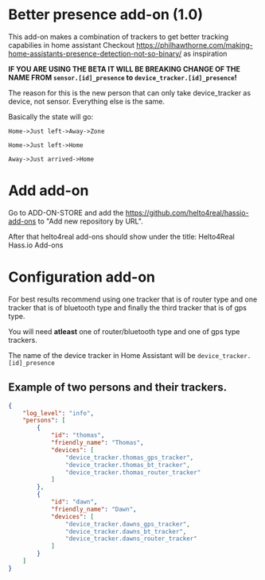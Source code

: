 # Better presence add-on (1.0)
This add-on makes a combination of trackers to get better tracking capabilies in home assistant
Checkout 
https://philhawthorne.com/making-home-assistants-presence-detection-not-so-binary/ as inspiration


**IF YOU ARE USING THE BETA IT WILL BE BREAKING CHANGE OF THE NAME FROM `sensor.[id]_presence` to `device_tracker.[id]_presence`!** 

The reason for this is the new person that can only take device_tracker as device, not sensor. Everything else is the same.

Basically the state will go:

```
Home->Just left->Away->Zone

Home->Just left->Home

Away->Just arrived->Home

```
# Add add-on
Go to ADD-ON-STORE and add the https://github.com/helto4real/hassio-add-ons to "Add new repository by URL".

After that helto4real add-ons should show under the title: Helto4Real Hass.io Add-ons

# Configuration add-on
For best results recommend using one tracker that is of router type and one tracker that is of bluetooth type and finally the third tracker that is of gps type. 

You will need **atleast** one of router/bluetooth type and one of gps type trackers.

The name of the device tracker in Home Assistant will be `device_tracker.[id]_presence`

## Example of two persons and their trackers.
```json
{
    "log_level": "info",
    "persons": [
        {
            "id": "thomas",
            "friendly_name": "Thomas",
            "devices": [
                "device_tracker.thomas_gps_tracker",
                "device_tracker.thomas_bt_tracker",
                "device_tracker.thomas_router_tracker"
            ]
        },
        {
            "id": "dawn",
            "friendly_name": "Dawn",
            "devices": [
                "device_tracker.dawns_gps_tracker",
                "device_tracker.dawns_bt_tracker",
                "device_tracker.dawns_router_tracker"
            ]
        }
    ]
}
```